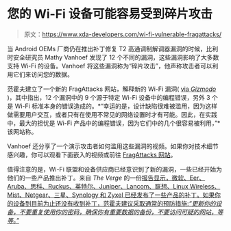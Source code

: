 # 您的 Wi-Fi 设备可能容易受到碎片攻击

> 原文：<https://www.xda-developers.com/wi-fi-vulnerable-fragattacks/>

当 Android OEMs 厂商仍在推出补丁修复 T2 高通调制解调器漏洞的时候，比利时安全研究员 Mathy Vanhoef 发现了 12 个不同的漏洞，这些漏洞影响了大多数支持 Wi-Fi 的设备。Vanhoef 将这些漏洞称为“碎片攻击”，他声称攻击者可以利用它们来访问您的数据。

范霍夫建立了一个新的 FragAttacks 网站，解释新的 Wi-Fi 漏洞( [via *Gizmodo*](https://gizmodo.com/update-windows-and-lots-of-other-stuff-asap-fragatta-1846878065) )，其中指出，12 个漏洞中的 9 个源于特定 Wi-Fi 设备中的编程错误，另外 3 个是 Wi-Fi 标准本身的错误造成的。*“幸运的是，设计缺陷很难被滥用，因为这样做需要用户交互，或者只有在使用不常见的网络设置时才有可能。因此，在实践中，最大的担忧是 Wi-Fi 产品中的编程错误，因为它们中的几个很容易被利用，”*该网站称。

Vanhoef 还分享了一个演示攻击者如何滥用这些漏洞的视频。如果你对技术细节感兴趣，你可以观看下面嵌入的视频或前往 [FragAttacks 网站](https://www.fragattacks.com/)。

值得注意的是，Wi-Fi 联盟和设备供应商已经意识到了新的漏洞，一些已经开始为他们的一些产品推出补丁。来自 *The Verge* 的一份[报告显示，微软、Eer、Aruba、思科、Ruckus、英特尔、Juniper、Lancom、联想、Linux Wireless、Mist、Netgear、三星、Synology 和 Zyxel 已经发布了一些产品的补丁。如果你的设备到目前为止还没有收到补丁，范霍夫建议采取通常的预防措施:*“更新你的设备，不要重复使用你的密码，确保你有重要数据的备份，不要访问可疑的网站，等等。”*](https://www.theverge.com/2021/5/12/22433134/fragattacks-wi-fi-vulnerabilities-update-security)